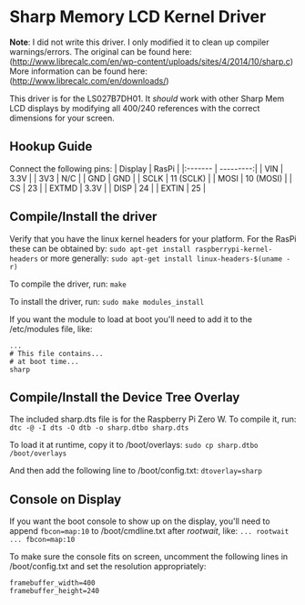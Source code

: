 # Sharp Memory LCD Kernel Driver

**Note**: I did not write this driver. I only modified it to clean up compiler warnings/errors. The original can be found here:
(http://www.librecalc.com/en/wp-content/uploads/sites/4/2014/10/sharp.c)
More information can be found here:
(http://www.librecalc.com/en/downloads/)

This driver is for the LS027B7DH01. It *should* work with other Sharp Mem LCD displays by modifying all 400/240 references with the correct dimensions for your screen.

## Hookup Guide
Connect the following pins:
| Display |   RasPi   |
|:------- | ---------:|
| VIN     | 3.3V      |
| 3V3     | N/C       |
| GND     | GND       |
| SCLK    | 11 (SCLK) |
| MOSI    | 10 (MOSI) |
| CS      | 23        |
| EXTMD   | 3.3V      |
| DISP    | 24        |
| EXTIN   | 25        |

## Compile/Install the driver
Verify that you have the linux kernel headers for your platform. For the RasPi these can be obtained by:
`sudo apt-get install raspberrypi-kernel-headers`
or more generally:
`sudo apt-get install linux-headers-$(uname -r)`

To compile the driver, run:
`make`

To install the driver, run:
`sudo make modules_install`

If you want the module to load at boot you'll need to add it to the /etc/modules file, like:
```
...
# This file contains...
# at boot time...
sharp
```

## Compile/Install the Device Tree Overlay
The included sharp.dts file is for the Raspberry Pi Zero W. To compile it, run:
`dtc -@ -I dts -O dtb -o sharp.dtbo sharp.dts`

To load it at runtime, copy it to /boot/overlays:
`sudo cp sharp.dtbo /boot/overlays`

And then add the following line to /boot/config.txt:
`dtoverlay=sharp`

## Console on Display
If you want the boot console to show up on the display, you'll need to append `fbcon=map:10` to /boot/cmdline.txt after *rootwait*, like:
`... rootwait ... fbcon=map:10`

To make sure the console fits on screen, uncomment the following lines in /boot/config.txt and set the resolution appropriately:
```
framebuffer_width=400
framebuffer_height=240
```